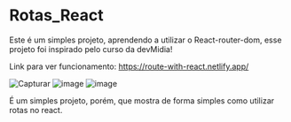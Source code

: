 # Rotas_React
Este é um simples projeto, aprendendo a utilizar o React-router-dom, 
esse projeto foi inspirado pelo curso da devMidia!

Link para ver funcionamento: https://route-with-react.netlify.app/

![Capturar](https://user-images.githubusercontent.com/43452688/118670930-696f1b80-b7cd-11eb-9311-a1cb2b409260.JPG)
![image](https://user-images.githubusercontent.com/43452688/118671087-8c013480-b7cd-11eb-84be-472a70c878a5.png)
![image](https://user-images.githubusercontent.com/43452688/118671124-958a9c80-b7cd-11eb-936c-01efc17b8c2d.png)

É um simples projeto, porém, que mostra de forma simples como utilizar rotas no react.
